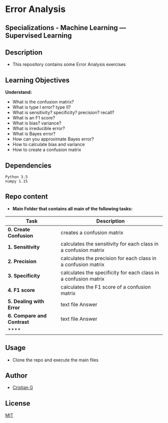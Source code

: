 # Error Analysis

## Specializations - Machine Learning ― Supervised Learning

## Description

* This repository contains some Error Analysis exercises


## Learning Objectives

**Understand:**

* What is the confusion matrix?
* What is type I error? type II?
* What is sensitivity? specificity? precision? recall?
* What is an F1 score?
* What is bias? variance?
* What is irreducible error?
* What is Bayes error?
* How can you approximate Bayes error?
* How to calculate bias and variance
* How to create a confusion matrix

## Dependencies
```
Python 3.5
numpy 1.15
```

## Repo content

* **Main Folder that contains all main of the following tasks:**

| Task | Description |
| --- | --- |
|**0. Create Confusion** | creates a confusion matrix
|**1. Sensitivity** | calculates the sensitivity for each class in a confusion matrix
|**2. Precision** | calculates the precision for each class in a confusion matrix
|**3. Specificity** | calculates the specificity for each class in a confusion matrix
|**4. F1 score** | calculates the F1 score of a confusion matrix
|**5. Dealing with Error** | text file Answer
|**6. Compare and Contrast** | text file Answer
|**** |

## Usage
* Clone the repo and execute the main files

## Author
- [Cristian G](https://github.com/cristian-fg)

## License
[MIT](https://choosealicense.com/licenses/mit/)
